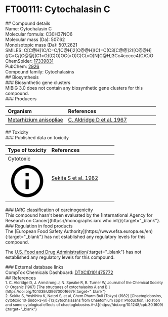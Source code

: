 
# FT00111: Cytochalasin C
<div class="molecule_image" style="float:left">
<img data-smiles= CC(=O)O[C@@H]1/C=C/[C@@](C)(O)C(=O)[C@@H](C)C/C=C/[C@H]2[C@H](O)C(C)=C(C)C3[C@H](CC4=CC=CC=C4)NC(=O)[C@@]312 data-smiles-options="{ 'width': 350, 'height': 350 }" />
</div>
## Compound details
<div style="overflow:hidden">
Name: Cytochalasin C<br>
Molecular formula: C30H37NO6<br>
Molecular mass (Da): 507.62<br>
Monoisotopic mass (Da): 507.2621<br>
<div class="break_all">
SMILES: C[C@H]1C/C=C/[C@H]2[C@@H](C(=C(C3[C@@]2([C@@H](/C=C/[C@@](C1=O)(C)O)OC(=O)C)C(=O)N[C@H]3Cc4ccccc4)C)C)O<br>
</div>
        ChemSpider: <a href=https://www.chemspider.com/Chemical-Structure.17339831.html target="_blank">17339831</a><br>
        PubChem: <a href=https://pubchem.ncbi.nlm.nih.gov/compound/2926 target="_blank">2926</a><br>
    Compound family: Cytochalasins<br>
</div>

<div markdown="block" class="section">
## Biosynthesis
<div markdown="block" class="subsection">
### Biosynthetic gene clusters
<div markdown="block" class="indented_block">
MIBiG 3.0 does not contain any biosynthetic gene clusters for this compound.
</div>
</div>

<div markdown="block" class="subsection">
### Producers
<table>
<thead>
<tr>
<th style="text-align: left;" role="columnheader" width="40%" data-sort-default>Organism</th>
<th style="text-align: left;" role="columnheader" width="60%">References</th>
</tr>
</thead>
        <tr>
        <td style="text-align: left;"><a href="https://www.ncbi.nlm.nih.gov/Taxonomy/Browser/wwwtax.cgi?mode=Info&id=5530" target="_blank">Metarhizium anisopliae</a></td>
        <td style="text-align: left;"><a href="#REF00331">C. Aldridge D et al. 1967</a></td>
        </tr>
</table>
</div>
</div>

<div markdown="block" class="section">
## Toxicity
<div markdown="block" class="subsection">
### Published data on toxicity
<table>
<thead>
<tr>
<th style="text-align: left;" role="columnheader" width="40%" data-sort-default>Type of toxicity</th>
<th style="text-align: left;" role="columnheader" width="60%">References</th>
</tr>
</thead>
<tbody>
<tr>
<td style="text-align: left;">Cytotoxic <span class="twemoji" title="Toxic to cells"><svg xmlns="http://www.w3.org/2000/svg" viewBox="0 0 24 24"><path d="M11 9h2V7h-2m1 13c-4.41 0-8-3.59-8-8s3.59-8 8-8 8 3.59 8 8-3.59 8-8 8m0-18A10 10 0 0 0 2 12a10 10 0 0 0 10 10 10 10 0 0 0 10-10A10 10 0 0 0 12 2m-1 15h2v-6h-2v6Z"></path></svg></span></td>
<td style="text-align: left;"><a href="#REF00323">Sekita S et al. 1982</a></td>
</tr>
</tbody>
</table>
</div>

<div markdown="block" class="subsection">
### IARC classification of carcinogenicity
<div markdown="block" class="indented_block">
This compound hasn't been evaluated by the [International Agency for Research on Cancer](https://monographs.iarc.who.int/){:target="_blank"}.<br>
</div>
</div>

<div markdown="block" class="subsection">
### Regulation in food products
<div markdown="block" class="indented_block">
The [European Food Safety Authority](https://www.efsa.europa.eu/en){:target="_blank"} has not established any regulatory levels for this compound. <br>

The [U.S. Food and Drug Administration](https://www.fda.gov/){:target="_blank"} has not established any regulatory levels for this compound. <br>

</div>
</div>

<div markdown="block" class="subsection">
### External database links
<div markdown="block" class="indented_block">
CompTox Chemicals Dashboard: <a href=https://comptox.epa.gov/dashboard/chemical/details/DTXCID101475772 target="_blank">DTXCID101475772</a><br>
</div>
</div>
</div>

<div markdown="block" class="section">
## References
<div markdown="block" style="font-size: smaller;">
<span id=REF00331>
1. C. Aldridge D, J. Armstrong J, N. Speake R, B. Turner W, Journal of the Chemical Society C: Organic (1967) [The structures of cytochalasins A and B.](https://doi.org/10.1039/J39670001667){:target="_blank"}<br>
</span>

<span id=REF00323>
2. Sekita S, Yoshihira K, Natori S, et al, Chem Pharm Bull (Tokyo) (1982) [Chaetoglobosins, cytotoxic 10-(indol-3-yl)-[13]cytochalasans from Chaetomium spp I: Production, isolation and some cytological effects of chaetoglobosins A-J.](https://doi.org/10.1248/cpb.30.1609){:target="_blank"}<br>
</span>

</div>
</div>

<script type="text/javascript" src="https://unpkg.com/smiles-drawer@2.0.1/dist/smiles-drawer.min.js"></script>
<script>
    SmiDrawer.apply();
</script>